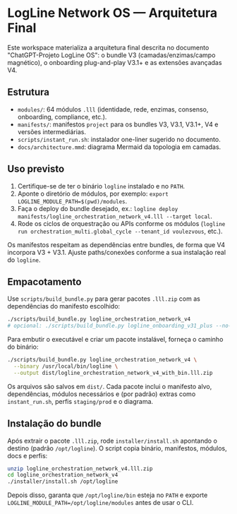 # LogLine Network OS — Arquitetura Final

Este workspace materializa a arquitetura final descrita no documento "ChatGPT-Projeto LogLine OS": o bundle V3 (camadas/enzimas/campo magnético), o onboarding plug-and-play V3.1+ e as extensões avançadas V4.

## Estrutura
- `modules/`: 64 módulos `.lll` (identidade, rede, enzimas, consenso, onboarding, compliance, etc.).
- `manifests/`: manifestos `project` para os bundles V3, V3.1, V3.1+, V4 e versões intermediárias.
- `scripts/instant_run.sh`: instalador one-liner sugerido no documento.
- `docs/architecture.mmd`: diagrama Mermaid da topologia em camadas.

## Uso previsto
1. Certifique-se de ter o binário `logline` instalado e no `PATH`.
2. Aponte o diretório de módulos, por exemplo: `export LOGLINE_MODULE_PATH=$(pwd)/modules`.
3. Faça o deploy do bundle desejado, ex.: `logline deploy manifests/logline_orchestration_network_v4.lll --target local`.
4. Rode os ciclos de orquestração ou APIs conforme os módulos (`logline run orchestration_multi.global_cycle --tenant_id voulezvous`, etc.).

Os manifestos respeitam as dependências entre bundles, de forma que V4 incorpora V3 + V3.1. Ajuste paths/conexões conforme a sua instalação real do `logline`.

## Empacotamento
Use `scripts/build_bundle.py` para gerar pacotes `.lll.zip` com as dependências do manifesto escolhido:

```bash
./scripts/build_bundle.py logline_orchestration_network_v4
# opcional: ./scripts/build_bundle.py logline_onboarding_v31_plus --no-extra
```

Para embutir o executável e criar um pacote instalável, forneça o caminho do binário:

```bash
./scripts/build_bundle.py logline_orchestration_network_v4 \
  --binary /usr/local/bin/logline \
  --output dist/logline_orchestration_network_v4_with_bin.lll.zip
```

Os arquivos são salvos em `dist/`. Cada pacote inclui o manifesto alvo, dependências, módulos necessários e (por padrão) extras como `instant_run.sh`, perfis `staging/prod` e o diagrama.

## Instalação do bundle
Após extrair o pacote `.lll.zip`, rode `installer/install.sh` apontando o destino (padrão `/opt/logline`). O script copia binário, manifestos, módulos, docs e perfis:

```bash
unzip logline_orchestration_network_v4.lll.zip
cd logline_orchestration_network_v4
./installer/install.sh /opt/logline
```

Depois disso, garanta que `/opt/logline/bin` esteja no `PATH` e exporte `LOGLINE_MODULE_PATH=/opt/logline/modules` antes de usar o CLI.
